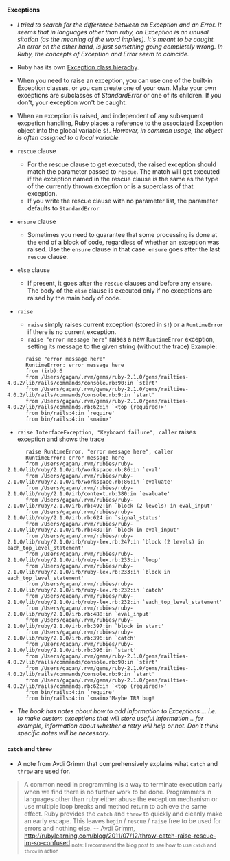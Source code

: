 #### Exceptions

- _I tried to search for the difference between an Exception and an Error. It seems that in languages other than ruby, an Exception is an unusal sitation (as the meaning of the word implies). It's meant to be caught. An error on the other hand, is just something going completely wrong. In Ruby, the concepts of Exception and Error seem to coincide._

- Ruby has its own [Exception class hierachy](http://blog.nicksieger.com/articles/2006/09/06/rubys-exception-hierarchy/).

- When you need to raise an exception, you can use one of the built-in Exception classes, or you can create one of your own. Make your own exceptions are subclasses of *StandardError* or one of its children. If you don't, your exception won't be caught. 

- When an exception is raised, and independent of any subsequent excpetion handling, Ruby places a reference to the associated Exception object into the global variable `$!`. _However, in common usage, the object is often assigned to a local variable._

- `rescue` clause 
  - For the rescue clause to get executed, the raised exception should match the parameter passed to `rescue`. The match will get executed if the exception named in the rescue clause is the same as the type of the currently thrown exception or is a superclass of that exception. 
  - If you write the rescue clause with no parameter list, the parameter defaults to `StandardError`

- `ensure` clause
  - Sometimes you need to guarantee that some processing is done at the end of a block of code, regardless of whether an exception was raised. Use the `ensure` clause in that case. `ensure` goes after the last `rescue` clause. 

- `else` clause
  - If present, it goes after the `rescue` clauses and before any `ensure`.  The body of the `else` clause is executed only if no exceptions are raised by the main body of code.

- `raise`
  - `raise` simply raises current exception (stored in `$!`) or a `RuntimeError` if there is no current exception.
  - `raise "error message here"` raises a new `RuntimeError` exception, setting its message to the given string (without the trace) Example: 

```
      raise "error message here"
      RuntimeError: error message here
      from (irb):6
      from /Users/gagan/.rvm/gems/ruby-2.1.0/gems/railties-4.0.2/lib/rails/commands/console.rb:90:in `start'
      from /Users/gagan/.rvm/gems/ruby-2.1.0/gems/railties-4.0.2/lib/rails/commands/console.rb:9:in `start'
      from /Users/gagan/.rvm/gems/ruby-2.1.0/gems/railties-4.0.2/lib/rails/commands.rb:62:in `<top (required)>'
      from bin/rails:4:in `require'
      from bin/rails:4:in `<main>'
```
  - `raise InterfaceException, "Keyboard failure", caller` raises exception and shows the trace
```
      raise RuntimeError, "error message here", caller
      RuntimeError: error message here
      from /Users/gagan/.rvm/rubies/ruby-2.1.0/lib/ruby/2.1.0/irb/workspace.rb:86:in `eval'
      from /Users/gagan/.rvm/rubies/ruby-2.1.0/lib/ruby/2.1.0/irb/workspace.rb:86:in `evaluate'
      from /Users/gagan/.rvm/rubies/ruby-2.1.0/lib/ruby/2.1.0/irb/context.rb:380:in `evaluate'
      from /Users/gagan/.rvm/rubies/ruby-2.1.0/lib/ruby/2.1.0/irb.rb:492:in `block (2 levels) in eval_input'
      from /Users/gagan/.rvm/rubies/ruby-2.1.0/lib/ruby/2.1.0/irb.rb:624:in `signal_status'
      from /Users/gagan/.rvm/rubies/ruby-2.1.0/lib/ruby/2.1.0/irb.rb:489:in `block in eval_input'
      from /Users/gagan/.rvm/rubies/ruby-2.1.0/lib/ruby/2.1.0/irb/ruby-lex.rb:247:in `block (2 levels) in each_top_level_statement'
      from /Users/gagan/.rvm/rubies/ruby-2.1.0/lib/ruby/2.1.0/irb/ruby-lex.rb:233:in `loop'
      from /Users/gagan/.rvm/rubies/ruby-2.1.0/lib/ruby/2.1.0/irb/ruby-lex.rb:233:in `block in each_top_level_statement'
      from /Users/gagan/.rvm/rubies/ruby-2.1.0/lib/ruby/2.1.0/irb/ruby-lex.rb:232:in `catch'
      from /Users/gagan/.rvm/rubies/ruby-2.1.0/lib/ruby/2.1.0/irb/ruby-lex.rb:232:in `each_top_level_statement'
      from /Users/gagan/.rvm/rubies/ruby-2.1.0/lib/ruby/2.1.0/irb.rb:488:in `eval_input'
      from /Users/gagan/.rvm/rubies/ruby-2.1.0/lib/ruby/2.1.0/irb.rb:397:in `block in start'
      from /Users/gagan/.rvm/rubies/ruby-2.1.0/lib/ruby/2.1.0/irb.rb:396:in `catch'
      from /Users/gagan/.rvm/rubies/ruby-2.1.0/lib/ruby/2.1.0/irb.rb:396:in `start'
      from /Users/gagan/.rvm/gems/ruby-2.1.0/gems/railties-4.0.2/lib/rails/commands/console.rb:90:in `start'
      from /Users/gagan/.rvm/gems/ruby-2.1.0/gems/railties-4.0.2/lib/rails/commands/console.rb:9:in `start'
      from /Users/gagan/.rvm/gems/ruby-2.1.0/gems/railties-4.0.2/lib/rails/commands.rb:62:in `<top (required)>'
      from bin/rails:4:in `require'
      from bin/rails:4:in `<main>'Maybe IRB bug!
```

- _The book has notes about how to add information to Exceptions ... i.e. to make custom exceptions that will store useful information... for example, information about  whether a retry will help or not. Don't think specific notes will be necessary_.

#### `catch` and `throw`

- A note from Avdi Grimm that comprehensively explains what `catch` and `throw` are used for. 

> A common need in programming is a way to terminate execution early when we find there is no further work to be done. Programmers in languages other than ruby either abuse the exception mechanism or use multiple loop breaks and method return to achieve the same effect. Ruby provides the `catch` and `throw` to quickly and cleanly make an early escape. This leaves `begin` / `rescue` / `raise` free to be used for errors and nothing else. -- Avdi Grimm, http://rubylearning.com/blog/2011/07/12/throw-catch-raise-rescue-im-so-confused  <sub> note: I recommend the blog post to see how to use `catch` and `throw` in action </sub>
